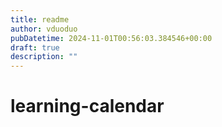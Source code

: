 ```yaml
---
title: readme
author: vduoduo
pubDatetime: 2024-11-01T00:56:03.384546+00:00
draft: true
description: ""
---
```

# learning-calendar

